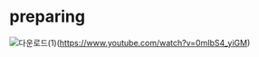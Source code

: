 # preparing  
![다운로드(1)](file:///C:/Users/YDPHS005/Desktop/%EB%8B%A4%EC%9A%B4%EB%A1%9C%EB%93%9C%20(1).png)(https://www.youtube.com/watch?v=0mIbS4_yiGM)

